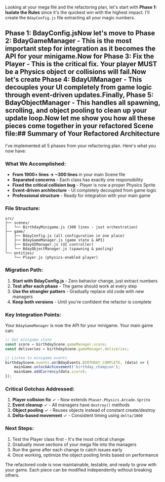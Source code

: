 Looking at your mega file and the refactoring plan, let's start with **Phase 1: Isolate the Rules** since it's the quickest win with the highest impact. I'll create the `BdayConfig.js` file extracting all your magic numbers.

## Phase 1: BdayConfig.jsNow let's move to **Phase 2: BdayGameManager** - This is the most important step for integration as it becomes the API for your minigame.Now for **Phase 3: Fix the Player** - This is the critical fix. Your player MUST be a Physics object or collisions will fail.Now let's create **Phase 4: BdayUIManager** - This decouples your UI completely from game logic through event-driven updates.Finally, **Phase 5: BdayObjectManager** - This handles all spawning, scrolling, and object pooling to clean up your update loop.Now let me show you how all these pieces come together in your **refactored Scene file**:## Summary of Your Refactored Architecture

I've implemented all 5 phases from your refactoring plan. Here's what you now have:

### What We Accomplished:
- **From 1900+ lines → ~300 lines** in your main Scene file
- **Separated concerns** - Each class has exactly one responsibility
- **Fixed the critical collision bug** - Player is now a proper Physics Sprite
- **Event-driven architecture** - UI completely decoupled from game logic
- **Professional structure** - Ready for integration with your main game

### File Structure:
```
src/
├── scenes/
│   └── BirthdayMinigame.js (300 lines - just orchestration)
├── game/
│   ├── BdayConfig.js (all configuration in one place)
│   ├── BdayGameManager.js (game state & API)
│   ├── BdayUIManager.js (UI controller)
│   └── BdayObjectManager.js (spawning & pooling)
└── entities/
    └── Player.js (physics-enabled player)
```

### Migration Path:

1. **Start with BdayConfig.js** - Zero behavior change, just extract numbers
2. **Test after each phase** - The game should work at every step
3. **Use the strangler pattern** - Gradually replace old code with new managers
4. **Keep both versions** - Until you're confident the refactor is complete

### Key Integration Points:

Your `BdayGameManager` is now the API for your minigame. Your main game can:
```javascript
// Get minigame state
const score = birthdayScene.gameManager.score;
const deliveries = birthdayScene.gameManager.deliveries;

// Listen to minigame events
birthdayScene.events.on(BdayEvents.BIRTHDAY_COMPLETE, (data) => {
    mainGame.unlockAchievement('birthday_champion');
    mainGame.addCurrency(data.score);
});
```

### Critical Gotchas Addressed:

1. **Player collision fix** ✓ - Now extends `Phaser.Physics.Arcade.Sprite`
2. **Event cleanup** ✓ - All managers have `destroy()` methods
3. **Object pooling** ✓ - Reuses objects instead of constant create/destroy
4. **Delta-based movement** ✓ - Consistent timing using `delta/1000`

### Next Steps:

1. Test the Player class first - It's the most critical change
2. Gradually move sections of your mega file into the managers
3. Run the game after each change to catch issues early
4. Once working, optimize the object pooling limits based on performance

The refactored code is now maintainable, testable, and ready to grow with your game. Each piece can be modified independently without breaking others.
